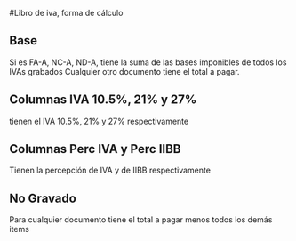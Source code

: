 #Libro de iva, forma de cálculo

Base
----
Si es FA-A, NC-A, ND-A, tiene la suma de las bases imponibles de todos los IVAs grabados
Cualquier otro documento tiene el total a pagar.

Columnas IVA 10.5%, 21% y 27%
--------------------
tienen el IVA 10.5%, 21% y 27% respectivamente
 
Columnas Perc IVA y Perc IIBB
--------------------
Tienen la percepción de IVA y de IIBB respectivamente
 
No Gravado
----------
Para cualquier documento tiene el total a pagar menos todos los demás items

